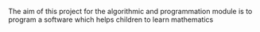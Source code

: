 The aim of this project for the algorithmic and programmation module is to program a software which helps children to learn mathematics